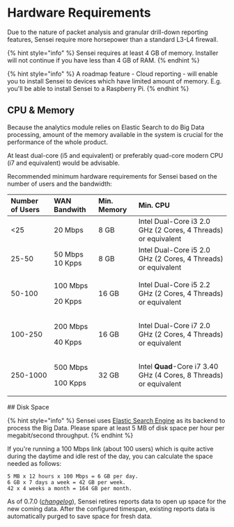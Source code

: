 # Hardware Requirements

Due to the nature of packet analysis and granular drill-down reporting features, Sensei require more horsepower than a standard L3-L4 firewall.

{% hint style="info" %}
Sensei requires at least 4 GB of memory. Installer will not continue if you have less than 4 GB of RAM.
{% endhint %}

{% hint style="info" %}
A roadmap feature - Cloud reporting - will enable you to install Sensei to devices which have limited amount of memory. E.g. you'll be able to install Sensei to a Raspberry Pi. 
{% endhint %}

## CPU & Memory

Because the analytics module relies on Elastic Search to do Big Data processing, amount of the memory available in the system is crucial for the performance of the whole product.

At least dual-core \(i5 and equivalent\) or preferably quad-core modern CPU \(i7 and equivalent\) would be advisable.

Recommended minimum hardware requirements for Sensei based on the number of users and the bandwidth:

<table>
  <thead>
    <tr>
      <th style="text-align:left">Number of Users</th>
      <th style="text-align:left">WAN Bandwith</th>
      <th style="text-align:left">Min. Memory</th>
      <th style="text-align:left">Min. CPU</th>
    </tr>
  </thead>
  <tbody>
    <tr>
      <td style="text-align:left">&lt;25</td>
      <td style="text-align:left">20 Mbps</td>
      <td style="text-align:left">8 GB</td>
      <td style="text-align:left">Intel Dual-Core i3 2.0 GHz (2 Cores, 4 Threads) or equivalent</td>
    </tr>
    <tr>
      <td style="text-align:left">25-50</td>
      <td style="text-align:left">50 Mbps
        <br />10 Kpps</td>
      <td style="text-align:left">8 GB</td>
      <td style="text-align:left">Intel Dual-Core i5 2.0 GHz (2 Cores, 4 Threads) or equivalent</td>
    </tr>
    <tr>
      <td style="text-align:left">50-100</td>
      <td style="text-align:left">
        <p>100 Mbps</p>
        <p>20 Kpps</p>
      </td>
      <td style="text-align:left">16 GB</td>
      <td style="text-align:left">Intel Dual-Core i5 2.2 GHz (2 Cores, 4 Threads) or equivalent</td>
    </tr>
    <tr>
      <td style="text-align:left">100-250</td>
      <td style="text-align:left">
        <p>200 Mbps</p>
        <p>40 Kpps</p>
      </td>
      <td style="text-align:left">16 GB</td>
      <td style="text-align:left">Intel Dual-Core i7 2.0 GHz (2 Cores, 4 Threads) or equivalent</td>
    </tr>
    <tr>
      <td style="text-align:left">250-1000</td>
      <td style="text-align:left">
        <p>500 Mbps</p>
        <p>100 Kpps</p>
      </td>
      <td style="text-align:left">32 GB</td>
      <td style="text-align:left">Intel <b>Quad</b>-Core i7 3.40 GHz (4 Cores, 8 Threads) or equivalent</td>
    </tr>
  </tbody>
</table>## Disk Space

{% hint style="info" %}
Sensei uses [Elastic Search Engine](https://en.wikipedia.org/wiki/Elasticsearch%20) as its backend to process the Big Data. Please spare at least 5 MB of disk space per hour per megabit/second throughput.
{% endhint %}

If you're running a 100 Mbps link \(about 100 users\) which is quite active during the daytime and idle rest of the day, you can calculate the space needed as follows:

```
5 MB x 12 hours x 100 Mbps = 6 GB per day.
6 GB x 7 days a week = 42 GB per week.
42 x 4 weeks a month = 164 GB per month.
```

As of 0.7.0 \([_changelog_](https://www.sunnyvalley.io/blog/what-s-cooking-for-0-7)\), Sensei retires reports data to open up space for the new coming data. After the configured timespan, existing reports data is automatically purged to save space for fresh data.

